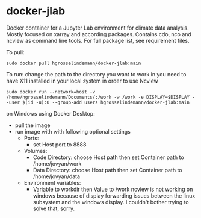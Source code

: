 # docker-jlab
Docker container for a Jupyter Lab environment for climate data analysis. Mostly focused on xarray and according packages. Contains cdo, nco and ncview as command line tools. For full package list, see requirement files.

To pull:

    sudo docker pull hgrosselindemann/docker-jlab:main

To run:
change the path to the directory you want to work in
you need to have X11 installed in your local system in order to use Ncview

    sudo docker run --network=host -v /home/hgrosselindemann/Documents/:/work -w /work -e DISPLAY=$DISPLAY --user $(id -u):0 --group-add users hgrosselindemann/docker-jlab:main

on Windows using Docker Desktop:
- pull the image
- run image with with following optional settings
  - Ports: 
    - set Host port to 8888
  - Volumes: 
    - Code Directory: choose Host path then set Container path to /home/jovyan/work
    - Data Directory: choose Host path then set Container path to /home/jovyan/data
  - Environment variables:
    - Variable to workdir then Value to /work
ncview is not working on windows because of display forwarding issues between the linux subsystem and the windows display. I couldn't bother trying to solve that, sorry.
